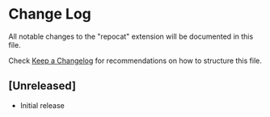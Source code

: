 # Change Log

All notable changes to the "repocat" extension will be documented in this file.

Check [Keep a Changelog](http://keepachangelog.com/) for recommendations on how to structure this file.

## [Unreleased]

- Initial release